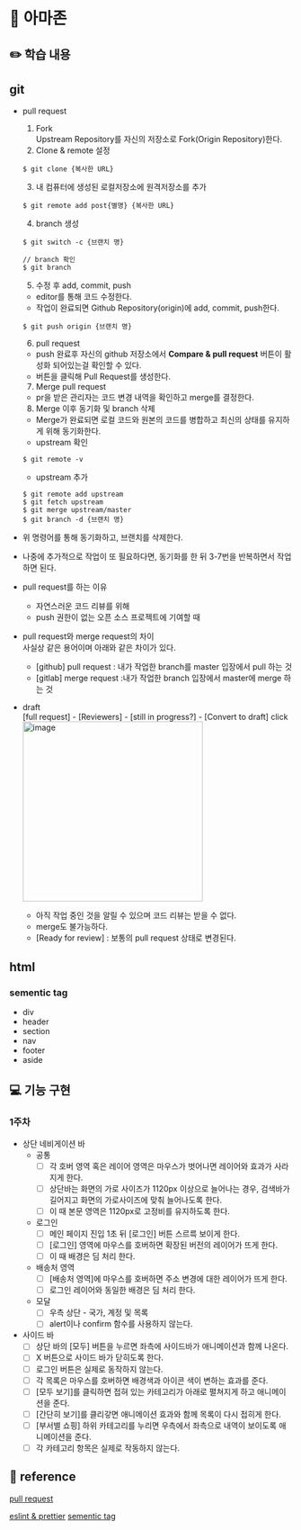 # 🎯 아마존

## ✏️ 학습 내용

###

## git

- pull request

  1. Fork  
     Upstream Repository를 자신의 저장소로 Fork(Origin Repository)한다.
  2. Clone & remote 설정

  ```
  $ git clone {복사한 URL}
  ```

  3. 내 컴퓨터에 생성된 로컬저장소에 원격저장소를 추가

  ```
  $ git remote add post{별명} {복사한 URL}
  ```

  4. branch 생성

  ```
  $ git switch -c {브랜치 명}

  // branch 확인
  $ git branch
  ```

  5. 수정 후 add, commit, push

  - editor를 통해 코드 수정한다.
  - 작업이 완료되면 Github Repository(origin)에 add, commit, push한다.

  ```
  $ git push origin {브랜치 명}
  ```

  6. pull request

  - push 완료후 자신의 github 저장소에서 **Compare & pull request** 버튼이 활성화 되어있는걸 확인할 수 있다.
  - 버튼을 클릭해 Pull Request를 생성한다.

  7. Merge pull request

  - pr을 받은 관리자는 코드 변경 내역을 확인하고 merge를 결정한다.

  8. Merge 이후 동기화 및 branch 삭제

  - Merge가 완료되면 로컬 코드와 원본의 코드를 병합하고 최신의 상태를 유지하게 위해 동기화한다.
  - upstream 확인

  ```
  $ git remote -v
  ```

  - upstream 추가

  ```
  $ git remote add upstream
  $ git fetch upstream
  $ git merge upstream/master
  $ git branch -d {브랜치 명}
  ```

- 위 명령어를 통해 동기화하고, 브랜치를 삭제한다.
- 나중에 추가적으로 작업이 또 필요하다면, 동기화를 한 뒤 3-7번을 반복하면서 작업하면 된다.

- pull request를 하는 이유
  - 자연스러운 코드 리뷰를 위해
  - push 권한이 없는 오픈 소스 프로젝트에 기여할 때
- pull request와 merge request의 차이  
  사실상 같은 용어이며 아래와 같은 차이가 있다.
  - [github] pull request : 내가 작업한 branch를 master 입장에서 pull 하는 것
  - [gitlab] merge request :내가 작업한 branch 입장에서 master에 merge 하는 것
- draft  
  [full request] - [Reviewers] - [still in progress?] - [Convert to draft] click  
  <img width="320" alt="image" src="https://user-images.githubusercontent.com/88878874/223031668-051e4067-d4b9-4aae-82e0-567ccef22166.png">
  - 아직 작업 중인 것을 알릴 수 있으며 코드 리뷰는 받을 수 없다.
  - merge도 불가능하다.
  - [Ready for review] : 보통의 pull request 상태로 변경된다.

## html

### sementic tag

- div
- header
- section
- nav
- footer
- aside

## 💻 기능 구현

### 1주차

- 상단 네비게이션 바
  - 공통
    - [ ] 각 호버 영역 혹은 레이어 영역은 마우스가 벗어나면 레이어와 효과가 사라지게 한다.
    - [ ] 상단바는 화면의 가로 사이즈가 1120px 이상으로 늘어나는 경우, 검색바가 길어지고 화면의 가로사이즈에 맞춰 늘어나도록 한다.
    - [ ] 이 때 본문 영역은 1120px로 고정비를 유지하도록 한다.
  - 로그인
    - [ ] 메인 페이지 진입 1초 뒤 [로그인] 버튼 스르륵 보이게 한다.
    - [ ] [로그인] 영역에 마우스를 호버하면 확장된 버전의 레이어가 뜨게 한다.
    - [ ] 이 때 배경은 딤 처리 한다.
  - 배송처 영역
    - [ ] [배송처 영역]에 마우스를 호버하면 주소 변경에 대한 레이어가 뜨게 한다.
    - [ ] 로그인 레이어와 동일한 배경은 딤 처리 한다.
  - 모달
    - [ ] 우측 상단 - 국가, 계정 및 목록
    - [ ] alert이나 confirm 함수를 사용하지 않는다.
- 사이드 바
  - [ ] 상단 바의 [모두] 버튼을 누르면 좌측에 사이드바가 애니메이션과 함께 나온다.
  - [ ] X 버튼으로 사이드 바가 닫히도록 한다.
  - [ ] 로그인 버튼은 실제로 동작하지 않는다.
  - [ ] 각 목록은 마우스를 호버하면 배경색과 아이콘 색이 변하는 효과를 준다.
  - [ ] [모두 보기]를 클릭하면 접혀 있는 카테고리가 아래로 펼쳐지게 하고 애니메이션을 준다.
  - [ ] [간단히 보기]를 클리갛면 애니메이션 효과와 함께 목록이 다시 접히게 한다.
  - [ ] [부서별 쇼핑] 하위 카테고리를 누리면 우측에서 좌측으로 내역이 보이도록 애니메이션을 준다.
  - [ ] 각 카테고리 항목은 실제로 작동하지 않는다.

## 📒 reference

[pull request](https://velog.io/@zansol/Pull-Request-%EC%9D%B4%ED%95%B4%ED%95%98%EA%B8%B0)

[eslint & prettier](https://wooogy-egg.tistory.com/82)
[sementic tag](https://stonefree.tistory.com/59)
